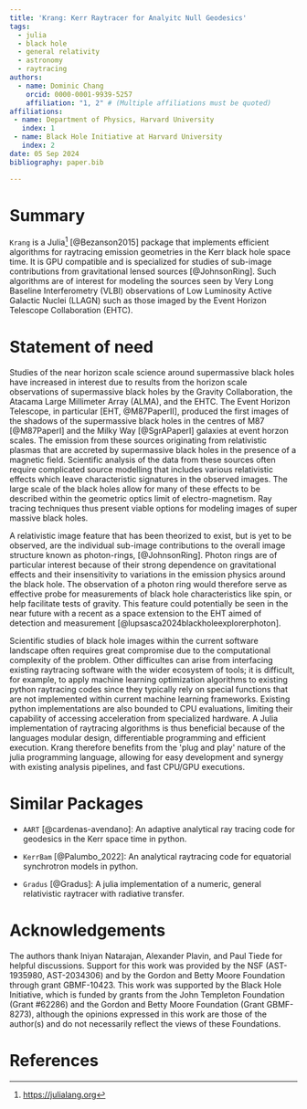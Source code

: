 ```yaml
---
title: 'Krang: Kerr Raytracer for Analyitc Null Geodesics'
tags:
  - julia
  - black hole 
  - general relativity
  - astronomy
  - raytracing
authors:
  - name: Dominic Chang
    orcid: 0000-0001-9939-5257
    affiliation: "1, 2" # (Multiple affiliations must be quoted)
affiliations:
 - name: Department of Physics, Harvard University
   index: 1
 - name: Black Hole Initiative at Harvard University
   index: 2
date: 05 Sep 2024
bibliography: paper.bib

---
```


# Summary
`Krang` is a Julia[^1] [@Bezanson2015] package that implements efficient algorithms for raytracing emission geometries in the Kerr black hole space time.
It is GPU compatible and is specialized for studies of sub-image contributions from gravitational lensed sources [@JohnsonRing]. 
Such algorithms are of interest for modeling the sources seen by Very Long Baseline Interferometry (VLBI) observations of Low Luminosity Active Galactic Nuclei (LLAGN) such as those imaged by the Event Horizon Telescope Collaboration (EHTC).

[^1]: https://julialang.org

# Statement of need

Studies of the near horizon scale science around supermassive black holes have increased in interest due to results from the horizon scale observations of supermassive black holes by the Gravity Collaboration, the Atacama Large Millimeter Array (ALMA), and the EHTC.
The Event Horizon Telescope, in particular [EHT, @M87PaperII], produced the first images of the shadows of the supermassive black holes in the centres of M87 [@M87PaperI] and the Milky Way [@SgrAPaperI] galaxies at event horzon scales.
The emission from these sources originating from relativistic plasmas that are accreted by supermassive black holes in the presence of a magnetic field.
Scientific analysis of the data from these sources often require complicated source modelling that includes various relativistic effects which leave characteristic signatures in the observed images.
The large scale of the black holes allow for many of these effects to be described within the geometric optics limit of electro-magnetism. Ray tracing techniques thus present viable options for modeling images of super massive black holes.

A relativistic image feature that has been theorized to exist, but is yet to be observed, are the individual sub-image contributions to the overall image structure known as photon-rings, [@JohnsonRing].
Photon rings are of particular interest because of their strong dependence on gravitational effects and their insensitivity to variations in the emission physics around the black hole.
The observation of a photon ring would therefore serve as effective probe for measurements of black hole characteristics like spin, or help facilitate tests of gravity.
This feature could potentially be seen in the near future with a recent as a space extension to the EHT aimed of detection and measurement [@lupsasca2024blackholeexplorerphoton].

Scientific studies of black hole images within the current software landscape often requires great compromise due to the computational complexity of the problem.
Other difficultes can arise from interfacing existing raytracing software with the wider ecosystem of tools; it is difficult, for example, to apply machine learning optimization algorithms to existing python raytracing codes since they typically rely on special functions that are not implemented within current machine learning frameworks.
Existing python implementations are also bounded to CPU evaluations, limiting their capability of accessing acceleration from specialized hardware.
A Julia implementation of raytracing algorithms is thus beneficial because of the languages modular design, differentiable programming and efficient execution.
Krang therefore benefits from the 'plug and play' nature of the julia programming language, allowing for easy development and synergy with existing analysis pipelines, and fast CPU/GPU executions.


# Similar Packages
- `AART` [@cardenas-avendano]: An adaptive analytical ray tracing code for geodesics in the Kerr space time in python.

- `KerrBam` [@Palumbo_2022]: An analytical raytracing code for equatorial synchrotron models in python.

- `Gradus` [@Gradus]: A julia implementation of a numeric, general relativistic raytracer with radiative transfer.

# Acknowledgements
The authors thank Iniyan Natarajan, Alexander Plavin, and Paul Tiede for helpful discussions. Support for this work was provided by the NSF (AST-1935980, AST-2034306) and by the Gordon and Betty Moore Foundation through grant GBMF-10423. This work was supported by the Black Hole Initiative, which is funded by grants from the John Templeton Foundation (Grant #62286) and the Gordon and Betty Moore Foundation (Grant GBMF-8273), although the opinions expressed in this work are those of the author(s) and do not necessarily reflect the views of these Foundations.

# References
